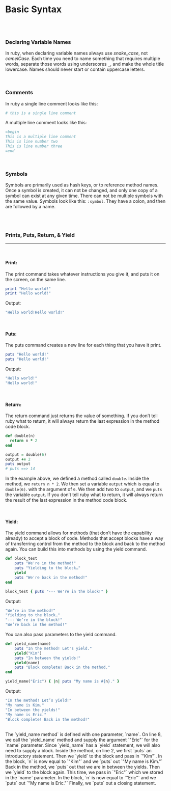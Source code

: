 # Basic Syntax

<br>
<br>

### Declaring Variable Names

In ruby, when declaring variable names always use *snake_case*, not *camelCase*. Each time you need to name something that requires multiple words, separate those words using underscores `_`, and make the whole title lowercase. Names should never start or contain uppercase letters.

<br>

### Comments

In ruby a single line comment looks like this:

```ruby
# this is a single line comment
```

A multiple line comment looks like this:

```ruby
=begin
This is a multiple line comment
This is line number two
This is line number three
=end
```

<br>

### Symbols

Symbols are primarily used as hash keys, or to reference method names. Once a symbol is created, it can not be changed, and only one copy of a symbol can exist at any given time. There can not be multiple symbols with the same value. Symbols look like this: `:symbol`. They have a colon, and then are followed by a name.

<br>
<br>

### Prints, Puts, Return, & Yield
---

<br>

#### Print:

The print command takes whatever instructions you give it, and puts it on the screen, on the same line.

```ruby
print "Hello world!"
print "Hello world!"
```

Output:

```ruby
"Hello world!Hello world!"
```
<br>

#### Puts:

The puts command creates a new line for each thing that you have it print.

```ruby
puts "Hello world!"
puts "Hello world!"
```

Output:

```ruby
"Hello world!"
"Hello world!"
```
<br>

#### Return:

The return command just returns the value of something. If you don’t tell ruby what to return, it will always return the last expression in the method code block.

```ruby
def double(n)
  return n * 2
end

output = double(6)
output += 2
puts output
# puts ==> 14
```

In the example above, we defined a method called `double`. Inside the method, we `return n * 2`. We then set a variable `output` which is equal to `double(6)`. with the argument of `6`. We then add two to `output`, and we `puts` the variable `output`. If you don’t tell ruby what to return, it will always return the result of the last expression in the method code block.

<br>

#### Yield:

The yield command allows for methods (that don’t have the capability already) to accept a block of code. Methods that accept blocks have a way of transferring control from the method to the block and back to the method again. You can build this into methods by using the yield command.

```ruby
def block_test
    puts "We're in the method!"
    puts "Yielding to the block…"
    yield
    puts "We're back in the method!"
end

block_test { puts "--- We're in the block!" }
```

Output:

```ruby
"We’re in the method!"
"Yielding to the block…"
"--- We’re in the block!"
"We’re back in the method!"
```

You can also pass parameters to the yield command.

```ruby
def yield_name(name)
    puts "In the method! Let's yield."
    yield("Kim")
    puts "In between the yields!"
    yield(name)
    puts "Block complete! Back in the method."
end

yield_name("Eric") { |n| puts "My name is #{n}." }
```

Output:

```ruby
"In the method! Let’s yield!"
"My name is Kim."
"In between the yields!"
"My name is Eric."
"Block complete! Back in the method!"
```

<br>
The `yield_name method` is defined with one parameter, `name`. On line 8, we call the `yield_name` method and supply the argument `"Eric"` for the `name` parameter. Since `yield_name` has a `yield` statement, we will also need to supply a block. Inside the method, on line 2, we first `puts` an introductory statement.
Then we `yield` to the block and pass in `"Kim"`.
In the block, `n` is now equal to `"Kim"` and we `puts` out `"My name is Kim."` Back in the method, we `puts` out that we are in between the yields. Then we `yield` to the block again. This time, we pass in `"Eric"` which we stored in the `name` parameter. In the block, `n` is now equal to `"Eric"` and we `puts` out `"My name is Eric."` Finally, we `puts` out a closing statement.
